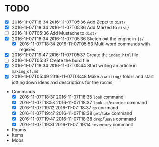 # TODO

- [x] 2016-11-07T18:34 2016-11-07T05:36 Add Zepto to `dist/`
- [x] 2016-11-07T18:34 2016-11-07T05:36 Add Marked to `dist/`
- [ ] 2016-11-07T05:36 Add Mustache to `dist/`
- [x] 2016-11-07T18:34 2016-11-07T05:36 Sketch out the engine in `js/`
  - [x] 2016-11-07T18:34 2016-11-07T05:53 Multi-word commands with regexes
- [x] 2016-11-07T19:47 2016-11-07T05:37 Create the `index.html` file
- [ ] 2016-11-07T05:37 Create the build file
- [x] 2016-11-07T18:34 2016-11-07T05:44 Start writing an article in `making_of.md`
- [x] 2016-11-07T05:49 2016-11-07T05:48 Make a `writing/` folder and start jotting down ideas and descriptions for the rooms
- Commands
  - [x] 2016-11-07T18:37 2016-11-07T18:35 `look` command
  - [x] 2016-11-07T18:58 2016-11-07T18:37 `look at`/`examine` command
  - [x] 2016-11-07T19:12 2016-11-07T18:37 `go` command
  - [x] 2016-11-07T19:47 2016-11-07T18:38 `get`/`take` command
  - [x] 2016-11-07T19:47 2016-11-07T18:38 `drop`/`leave` command
  - [x] 2016-11-07T19:31 2016-11-07T19:14 `inventory` command
- Rooms
- Items
- Mobs